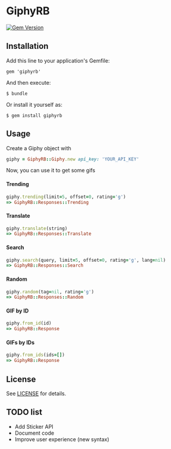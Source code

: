 # GiphyRB
[![Gem Version](https://badge.fury.io/rb/giphyrb.svg)](https://badge.fury.io/rb/giphyrb)
## Installation

Add this line to your application's Gemfile:

    gem 'giphyrb'

And then execute:

    $ bundle

Or install it yourself as:

    $ gem install giphyrb

## Usage

Create a Giphy object with
```ruby
giphy = GiphyRB::Giphy.new api_key: 'YOUR_API_KEY'
```
Now, you can use it to get some gifs

#### Trending
````ruby
giphy.trending(limit=5, offset=0, rating='g')
=> GiphyRB::Responses::Trending
````

#### Translate
````ruby
giphy.translate(string)
=> GiphyRB::Responses::Translate
````

#### Search
````ruby
giphy.search(query, limit=5, offset=0, rating='g', lang=nil)
=> GiphyRB::Responses::Search
````

#### Random
````ruby
giphy.random(tag=nil, rating='g')
=> GiphyRB::Responses::Random
````

#### GIF by ID
````ruby
giphy.from_id(id)
=> GiphyRB::Response
````

#### GIFs by IDs
````ruby
giphy.from_ids(ids=[])
=> GiphyRB::Response
````

## License

See [LICENSE](https://github.com/Whaxion/giphyrb/blob/master/LICENSE) for details.

## TODO list

- Add Sticker API
- Document code
- Improve user experience (new syntax)
